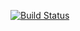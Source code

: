 [![Build Status](https://travis-ci.org/kadekillary/killaryr.svg?branch=master)](https://travis-ci.org/kadekillary/killaryr)  
